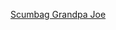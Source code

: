 ---
layout: post
wordpress_id: 1278
wordpress_url: http://noesbueno.com/archives/1278
date: '2011-10-14 16:03:11 -0500'
date_gmt: '2011-10-14 21:03:11 -0500'
body: |
  <p><a href="http://distinguishedbaloney.tumblr.com/post/11442114970">Scumbag Grandpa Joe</a></p>
---